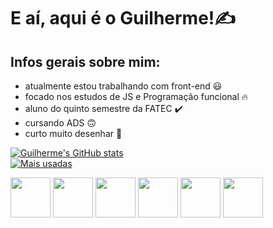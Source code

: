 # E aí, aqui é o Guilherme!✍️

## Infos gerais sobre mim:

- atualmente estou trabalhando com front-end 😃
- focado nos estudos de JS e Programação funcional 🔥
- aluno do quinto semestre da FATEC ✔️
- cursando ADS 🙃
- curto muito desenhar 🎨

[![Guilherme's GitHub stats](https://github-readme-stats.vercel.app/api?username=Guidll&count_private=true&show_icons=true&theme=transparent&title_color=c9d1d9&text_color=c9d1d9&icon_color=c9d1d9&border_color=21262d)](https://github.com/Guidll/github-readme-stats)  
[![Mais usadas](https://github-readme-stats.vercel.app/api/top-langs/?username=Guidll&layout=compact&theme=transparent&title_color=c9d1d9&text_color=c9d1d9&icon_color=c9d1d9&border_color=21262d)](https://github.com/Guidll/github-readme-stats)

<div style="display:inline-block;">
  <img style="height:64px;" src="https://cdn.jsdelivr.net/gh/devicons/devicon/icons/html5/html5-original.svg" />

  <img style="height:64px;" src="https://cdn.jsdelivr.net/gh/devicons/devicon/icons/css3/css3-original.svg" />
  
  <img style="height:64px;" src="https://cdn.jsdelivr.net/gh/devicons/devicon/icons/javascript/javascript-original.svg" />
  
  <img style="height:64px;" src="https://cdn.jsdelivr.net/gh/devicons/devicon/icons/tailwindcss/tailwindcss-plain.svg" />
  
  <img style="height:64px;" src="https://cdn.jsdelivr.net/gh/devicons/devicon/icons/php/php-plain.svg" />
  
  <img style="height:64px;" src="https://cdn.jsdelivr.net/gh/devicons/devicon/icons/mysql/mysql-original-wordmark.svg" />
          
</div>
